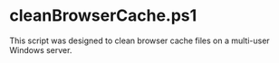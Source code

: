 # cleanBrowserCache.ps1
This script was designed to clean browser cache files on a multi-user Windows server.
